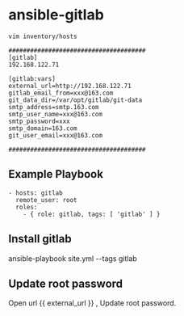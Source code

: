 ansible-gitlab
=========
```
vim inventory/hosts 

######################################
[gitlab]
192.168.122.71

[gitlab:vars]
external_url=http://192.168.122.71
gitlab_email_from=xxx@163.com
git_data_dir=/var/opt/gitlab/git-data
smtp_address=smtp.163.com
smtp_user_name=xxx@163.com
smtp_password=xxx
smtp_domain=163.com
git_user_email=xxx@163.com

######################################

```

Example Playbook
----------------
```
- hosts: gitlab
  remote_user: root
  roles:
    - { role: gitlab, tags: [ 'gitlab' ] } 
```

Install gitlab
--------------
ansible-playbook site.yml --tags gitlab


Update root password
---------------------
Open url {{ external_url }} , Update root password.

